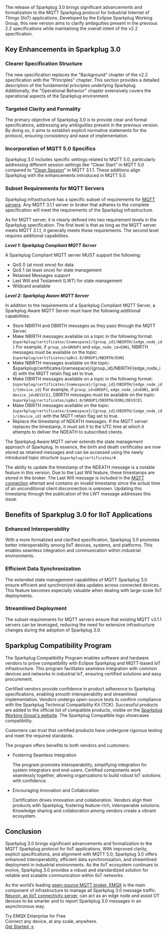 The release of Sparkplug 3.0 brings significant advancements and formalization to the MQTT Sparkplug protocol for Industrial Internet of Things (IIoT) applications. Developed by the Eclipse Sparkplug Working Group, this new version aims to clarify ambiguities present in the previous 2.2 specifications while maintaining the overall intent of the v2.2 specification.

## **Key Enhancements in Sparkplug 3.0**

### Clearer Specification Structure

The new specification replaces the "Background" chapter of the v2.2 specification with the "Principles" chapter. This section provides a detailed description of the fundamental principles underlying Sparkplug. Additionally, the "Operational Behavior" chapter extensively covers the operational aspects of the Sparkplug environment.

### Targeted Clarity and Formality

The primary objective of Sparkplug 3.0 is to provide clear and formal specifications, addressing any ambiguities present in the previous version. By doing so, it aims to establish explicit normative statements for the protocol, ensuring consistency and ease of implementation.

### Incorporation of MQTT 5.0 Specifics

Sparkplug 3.0 includes specific settings related to MQTT 5.0, particularly addressing different session settings like "Clean Start" in MQTT 5.0 compared to "[Clean Session](https://www.emqx.com/en/blog/mqtt-session)" in MQTT 3.1.1. These additions align Sparkplug with the enhancements introduced in MQTT 5.0.

### Subset Requirements for MQTT Servers

Sparkplug infrastructure has a specific subset of requirements for [MQTT servers](https://www.emqx.com/en/blog/the-ultimate-guide-to-mqtt-broker-comparison). Any MQTT 3.1.1 server or broker that adheres to the complete specification will meet the requirements of the Sparkplug infrastructure.

As for MQTT server, it is clearly defined into two requirement levels in the Sparkplug specification. The first level is that as long as the MQTT server meets MQTT 3.1.1, it generally meets these requirements. The second level requires additional capabilities.

***Level 1: Sparkplug Compliant MQTT Server***

A Sparkplug Compliant MQTT server MUST support the following:

- QoS 0 (at most once) for data
- QoS 1 (at least once) for state management
- Retained Messages support
- Last Will and Testament (LWT) for state management
- Wildcard available

***Level 2: Sparkplug Aware MQTT Server***

In addition to the requirements of a Sparkplug Compliant MQTT Server, a Sparkplug Aware MQTT Server must have the following additional capabilities:

- Store NBIRTH and DBIRTH messages as they pass through the MQTT Server.
- Make NBIRTH messages available on a topic in the following format: `$sparkplug/certificates/{namespace}/{group_id}/NBIRTH/{edge_node_id}` For example, if `group_id=GROUP1` and `edge_node_id=EON1`, NBIRTH messages must be available on the topic: `$sparkplug/certificates/spBv1.0/GROUP1/NBIRTH/EON1`
- Make NBIRTH messages available on the topic: $sparkplug/certificates/{namespace}/{group_id}/NBIRTH/{edge_node_id} with the MQTT retain flag set to true.
- Make DBIRTH messages available on a topic in the following format: `$sparkplug/certificates/{namespace}/{group_id}/DBIRTH/{edge_node_id}/{device_id}` For example, if `group_id=GROUP1`, `edge_node_id=EON1`, and `device_id=DEVICE1`, DBIRTH messages must be available on the topic: `$sparkplug/certificates/spBv1.0/GROUP1/DBIRTH/EON1/DEVICE1`
- Make DBIRTH messages available on the topic: `$sparkplug/certificates/{namespace}/{group_id}/DBIRTH/{edge_node_id}/{device_id}` with the MQTT retain flag set to true.
- Replace the timestamp of NDEATH messages. If the MQTT server replaces the timestamp, it must set it to the UTC time at which it attempts to deliver the NDEATH to subscribed clients.

The Sparkplug Aware MQTT server extends the state management approach of Sparkplug. In essence, the birth and death certificates are now stored as retained messages and can be accessed using the newly introduced topic structure `$sparkplug/certificates/#`.

The ability to update the timestamp of the NDEATH message is a notable feature in this version. Due to the Last Will feature, these timestamps are stored in the broker. The Last Will message is included in the [MQTT connection](https://www.emqx.com/en/blog/how-to-set-parameters-when-establishing-an-mqtt-connection) attempt and contains an invalid timestamp since the actual time of an unconditional client disconnection is unknown. Updating this timestamp through the publication of the LWT message addresses this issue.

## **Benefits of Sparkplug 3.0 for IIoT Applications**

### Enhanced Interoperability

With a more formalized and clarified specification, Sparkplug 3.0 promotes better interoperability among IIoT devices, systems, and platforms. This enables seamless integration and communication within industrial environments.

### Efficient Data Synchronization

The extended state management capabilities of MQTT Sparkplug 3.0 ensure efficient and synchronized data updates across connected devices. This feature becomes especially valuable when dealing with large-scale IIoT deployments.

### Streamlined Deployment

The subset requirements for MQTT servers ensure that existing MQTT v3.1.1 servers can be leveraged, reducing the need for extensive infrastructure changes during the adoption of Sparkplug 3.0.

## **Sparkplug Compatibility Program**

The Sparkplug Compatibility Program enables software and hardware vendors to prove compatibility with Eclipse Sparkplug and MQTT-based IoT infrastructure. This program facilitates seamless integration with common devices and networks in industrial IoT, ensuring certified solutions and easy procurement.

Certified vendors provide confidence in product adherence to Sparkplug specifications, enabling smooth interoperability and streamlined implementation. Vendors undergo open-source tests to confirm compliance with the Sparkplug Technical Compatibility Kit (TCK). Successful products are added to the official list of compatible products, visible on the [Sparkplug Working Group's website](https://www.eclipse.org/org/workinggroups/eclipse_sparkplug_charter.php). The Sparkplug Compatible logo showcases compatibility.

Customers can trust that certified products have undergone rigorous testing and meet the required standards.

The program offers benefits to both vendors and customers:

- Fostering Seamless Integration

  The program promotes interoperability, simplifying integration for system integrators and end-users. Certified components work seamlessly together, allowing organizations to build robust IoT solutions with confidence.

- Encouraging Innovation and Collaboration

  Certification drives innovation and collaboration. Vendors align their products with Sparkplug, fostering feature-rich, interoperable solutions. Knowledge sharing and collaboration among vendors create a vibrant ecosystem.

## **Conclusion**

Sparkplug 3.0 brings significant advancements and formalization to the MQTT Sparkplug protocol for IIoT applications. With improved clarity, explicit specifications, and alignment with MQTT 5.0, Sparkplug 3.0 offers enhanced interoperability, efficient data synchronization, and streamlined deployment in industrial environments. As the IIoT ecosystem continues to evolve, Sparkplug 3.0 provides a robust and standardized solution for reliable and scalable communication within IIoT networks. 

As the world’s leading [open-source MQTT broker, EMQX](https://www.emqx.io/) is the main component of infrastructure to manage all Sparkplug 3.0 message traffic. [Neuron, an IIoT connectivity server](https://neugates.io/), can act as an edge node and assist OT devices to be smarter and to report Sparkplug 3.0 messages in an asynchronous way.



<section class="promotion">
    <div>
        Try EMQX Enterprise for Free
      <div class="is-size-14 is-text-normal has-text-weight-normal">Connect any device, at any scale, anywhere.</div>
    </div>
    <a href="https://www.emqx.com/en/try?product=enterprise" class="button is-gradient px-5">Get Started →</a>
</section>

